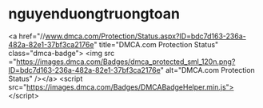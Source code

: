 # nguyenduongtruongtoan
&lt;a href="//www.dmca.com/Protection/Status.aspx?ID=bdc7d163-236a-482a-82e1-37bf3ca2176e" title="DMCA.com Protection Status" class="dmca-badge"> &lt;img src ="https://images.dmca.com/Badges/dmca_protected_sml_120n.png?ID=bdc7d163-236a-482a-82e1-37bf3ca2176e"  alt="DMCA.com Protection Status" />&lt;/a>  &lt;script src="https://images.dmca.com/Badges/DMCABadgeHelper.min.js"> &lt;/script>
